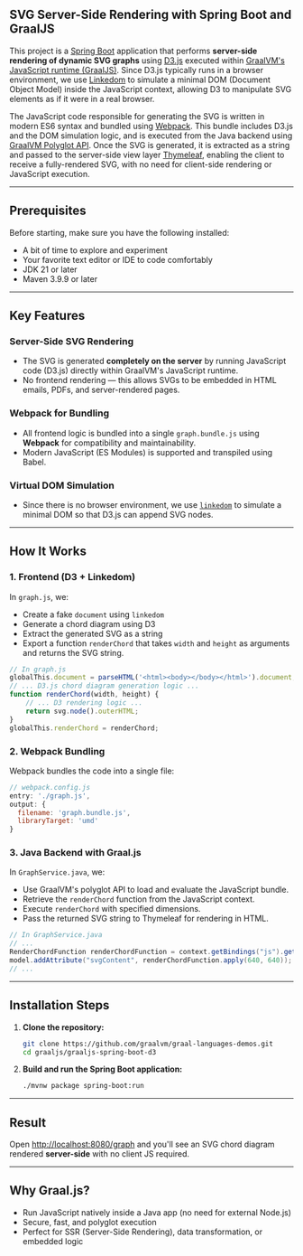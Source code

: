 ## SVG Server-Side Rendering with Spring Boot and GraalJS

This project is a [Spring Boot](https://spring.io/projects/spring-boot) application that performs **server-side rendering of dynamic SVG graphs** using [D3.js](https://d3js.org/what-is-d3) executed within [GraalVM's JavaScript runtime (GraalJS)](https://www.graalvm.org/latest/reference-manual/js/). Since D3.js typically runs in a browser environment, we use [Linkedom](https://www.npmjs.com/package/linkedom/v/0.1.34) to simulate a minimal DOM (Document Object Model) inside the JavaScript context, allowing D3 to manipulate SVG elements as if it were in a real browser.

The JavaScript code responsible for generating the SVG is written in modern ES6 syntax and bundled using [Webpack](https://webpack.js.org/). This bundle includes D3.js and the DOM simulation logic, and is executed from the Java backend using [GraalVM Polyglot API](https://www.graalvm.org/latest/reference-manual/embed-languages/). Once the SVG is generated, it is extracted as a string and passed to the server-side view layer [Thymeleaf](https://www.thymeleaf.org/), enabling the client to receive a fully-rendered SVG, with no need for client-side rendering or JavaScript execution.

---

## Prerequisites

Before starting, make sure you have the following installed:

* A bit of time to explore and experiment
* Your favorite text editor or IDE to code comfortably
* JDK 21 or later
* Maven 3.9.9 or later

---

## Key Features

### Server-Side SVG Rendering

- The SVG is generated **completely on the server** by running JavaScript code (D3.js) directly within GraalVM's JavaScript runtime.
- No frontend rendering — this allows SVGs to be embedded in HTML emails, PDFs, and server-rendered pages.

### Webpack for Bundling

- All frontend logic is bundled into a single `graph.bundle.js` using **Webpack** for compatibility and maintainability.
- Modern JavaScript (ES Modules) is supported and transpiled using Babel.

### Virtual DOM Simulation

- Since there is no browser environment, we use [`linkedom`](https://github.com/WebReflection/linkedom) to simulate a minimal DOM so that D3.js can append SVG nodes.

---

## How It Works

### 1. Frontend (D3 + Linkedom)

In `graph.js`, we:

- Create a fake `document` using `linkedom`
- Generate a chord diagram using D3
- Extract the generated SVG as a string
- Export a function `renderChord` that takes `width` and `height` as arguments and returns the SVG string.

```js
// In graph.js
globalThis.document = parseHTML('<html><body></body></html>').document;
// ... D3.js chord diagram generation logic ...
function renderChord(width, height) {
    // ... D3 rendering logic ...
    return svg.node().outerHTML;
}
globalThis.renderChord = renderChord;
````

### 2\. Webpack Bundling

Webpack bundles the code into a single file:

```js
// webpack.config.js
entry: './graph.js',
output: {
  filename: 'graph.bundle.js',
  libraryTarget: 'umd'
}
```

### 3\. Java Backend with Graal.js

In `GraphService.java`, we:

- Use GraalVM's polyglot API to load and evaluate the JavaScript bundle.
- Retrieve the `renderChord` function from the JavaScript context.
- Execute `renderChord` with specified dimensions.
- Pass the returned SVG string to Thymeleaf for rendering in HTML.

<!-- end list -->

```java
// In GraphService.java
// ...
RenderChordFunction renderChordFunction = context.getBindings("js").getMember("renderChord").as(RenderChordFunction.class);
model.addAttribute("svgContent", renderChordFunction.apply(640, 640));
// ...
```

-----

## Installation Steps

1.  **Clone the repository:**

    ```bash
    git clone https://github.com/graalvm/graal-languages-demos.git
    cd graaljs/graaljs-spring-boot-d3
    ```

2.  **Build and run the Spring Boot application:**
 
    ```bash
    ./mvnw package spring-boot:run
    ```

-----

## Result

Open [http://localhost:8080/graph](https://www.google.com/search?q=http://localhost/graph) and you'll see an SVG chord diagram rendered **server-side** with no client JS required.

-----

## Why Graal.js?

- Run JavaScript natively inside a Java app (no need for external Node.js)
- Secure, fast, and polyglot execution
- Perfect for SSR (Server-Side Rendering), data transformation, or embedded logic


```
